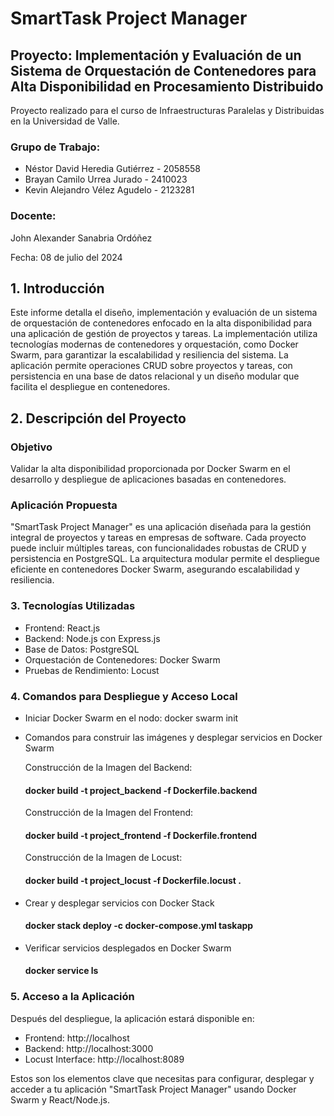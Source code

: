 # SmartTask Project Manager

## Proyecto: Implementación y Evaluación de un Sistema de Orquestación de Contenedores para Alta Disponibilidad en Procesamiento Distribuido

Proyecto realizado para el curso de Infraestructuras Paralelas y Distribuidas en la Universidad de Valle.

### Grupo de Trabajo:
- Néstor David Heredia Gutiérrez - 2058558
- Brayan Camilo Urrea Jurado - 2410023
- Kevin Alejandro Vélez Agudelo - 2123281

### Docente:

John Alexander Sanabria Ordóñez

Fecha: 08 de julio del 2024

## 1. Introducción
Este informe detalla el diseño, implementación y evaluación de un sistema de orquestación de contenedores enfocado en la alta disponibilidad para una aplicación de gestión de proyectos y tareas. La implementación utiliza tecnologías modernas de contenedores y orquestación, como Docker Swarm, para garantizar la escalabilidad y resiliencia del sistema. La aplicación permite operaciones CRUD sobre proyectos y tareas, con persistencia en una base de datos relacional y un diseño modular que facilita el despliegue en contenedores.

## 2. Descripción del Proyecto
### Objetivo
Validar la alta disponibilidad proporcionada por Docker Swarm en el desarrollo y despliegue de aplicaciones basadas en contenedores.

### Aplicación Propuesta
"SmartTask Project Manager" es una aplicación diseñada para la gestión integral de proyectos y tareas en empresas de software. Cada proyecto puede incluir múltiples tareas, con funcionalidades robustas de CRUD y persistencia en PostgreSQL. La arquitectura modular permite el despliegue eficiente en contenedores Docker Swarm, asegurando escalabilidad y resiliencia.


### 3. Tecnologías Utilizadas

- Frontend: React.js
- Backend: Node.js con Express.js
- Base de Datos: PostgreSQL
- Orquestación de Contenedores: Docker Swarm
- Pruebas de Rendimiento: Locust

### 4. Comandos para Despliegue y Acceso Local

- Iniciar Docker Swarm en el nodo:
  docker swarm init

- Comandos para construir las imágenes y desplegar servicios en Docker Swarm

  Construcción de la Imagen del Backend:
  
  #### docker build -t project_backend -f Dockerfile.backend

  Construcción de la Imagen del Frontend:

  #### docker build -t project_frontend -f Dockerfile.frontend

  Construcción de la Imagen de Locust:
  
  #### docker build -t project_locust -f Dockerfile.locust .
  
- Crear y desplegar servicios con Docker Stack
  
  #### docker stack deploy -c docker-compose.yml taskapp

- Verificar servicios desplegados en Docker Swarm
  
  #### docker service ls

### 5. Acceso a la Aplicación

Después del despliegue, la aplicación estará disponible en:

- Frontend: http://localhost
- Backend: http://localhost:3000
- Locust Interface: http://localhost:8089

Estos son los elementos clave que necesitas para configurar, desplegar y acceder a tu aplicación "SmartTask Project Manager" usando Docker Swarm y React/Node.js.
